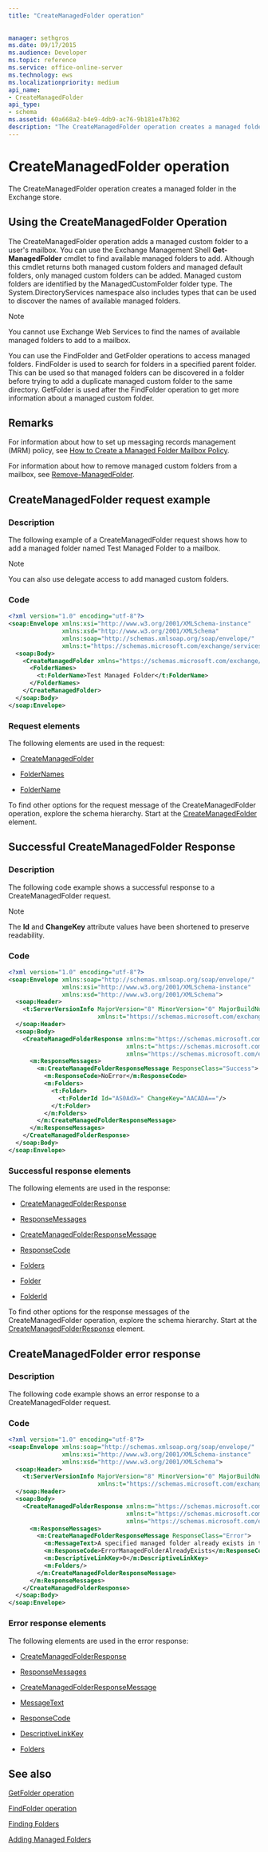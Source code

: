 ```yaml
---
title: "CreateManagedFolder operation"
 
 
manager: sethgros
ms.date: 09/17/2015
ms.audience: Developer
ms.topic: reference
ms.service: office-online-server
ms.technology: ews
ms.localizationpriority: medium
api_name:
- CreateManagedFolder
api_type:
- schema
ms.assetid: 60a668a2-b4e9-4db9-ac76-9b181e47b302
description: "The CreateManagedFolder operation creates a managed folder in the Exchange store."
---
```


# CreateManagedFolder operation

The CreateManagedFolder operation creates a managed folder in the Exchange store.
  
## Using the CreateManagedFolder Operation

The CreateManagedFolder operation adds a managed custom folder to a user's mailbox. You can use the Exchange Management Shell **Get-ManagedFolder** cmdlet to find available managed folders to add. Although this cmdlet returns both managed custom folders and managed default folders, only managed custom folders can be added. Managed custom folders are identified by the ManagedCustomFolder folder type. The System.DirectoryServices namespace also includes types that can be used to discover the names of available managed folders. 
  
> [!NOTE]
> You cannot use Exchange Web Services to find the names of available managed folders to add to a mailbox. 
  
You can use the FindFolder and GetFolder operations to access managed folders. FindFolder is used to search for folders in a specified parent folder. This can be used so that managed folders can be discovered in a folder before trying to add a duplicate managed custom folder to the same directory. GetFolder is used after the FindFolder operation to get more information about a managed custom folder.
  
## Remarks

For information about how to set up messaging records management (MRM) policy, see [How to Create a Managed Folder Mailbox Policy](https://go.microsoft.com/fwlink/?LinkId=100975).
  
For information about how to remove managed custom folders from a mailbox, see [Remove-ManagedFolder](https://go.microsoft.com/fwlink/?LinkId=100976).
  
## CreateManagedFolder request example

### Description

The following example of a CreateManagedFolder request shows how to add a managed folder named Test Managed Folder to a mailbox.
  
> [!NOTE]
> You can also use delegate access to add managed custom folders. 
  
### Code

```XML
<?xml version="1.0" encoding="utf-8"?>
<soap:Envelope xmlns:xsi="http://www.w3.org/2001/XMLSchema-instance" 
               xmlns:xsd="http://www.w3.org/2001/XMLSchema" 
               xmlns:soap="http://schemas.xmlsoap.org/soap/envelope/" 
               xmlns:t="https://schemas.microsoft.com/exchange/services/2006/types">
  <soap:Body>
    <CreateManagedFolder xmlns="https://schemas.microsoft.com/exchange/services/2006/messages">
      <FolderNames>
        <t:FolderName>Test Managed Folder</t:FolderName>
      </FolderNames>
    </CreateManagedFolder>
  </soap:Body>
</soap:Envelope>
```

### Request elements

The following elements are used in the request:
  
- [CreateManagedFolder](createmanagedfolder.md)
    
- [FolderNames](foldernames.md)
    
- [FolderName](foldername.md)
    
To find other options for the request message of the CreateManagedFolder operation, explore the schema hierarchy. Start at the [CreateManagedFolder](createmanagedfolder.md) element. 
  
## Successful CreateManagedFolder Response

### Description

The following code example shows a successful response to a CreateManagedFolder request.
  
> [!NOTE]
> The **Id** and **ChangeKey** attribute values have been shortened to preserve readability. 
  
### Code

```XML
<?xml version="1.0" encoding="utf-8"?>
<soap:Envelope xmlns:soap="http://schemas.xmlsoap.org/soap/envelope/"
               xmlns:xsi="http://www.w3.org/2001/XMLSchema-instance"
               xmlns:xsd="http://www.w3.org/2001/XMLSchema">
  <soap:Header>
    <t:ServerVersionInfo MajorVersion="8" MinorVersion="0" MajorBuildNumber="598" MinorBuildNumber="0" 
                         xmlns:t="https://schemas.microsoft.com/exchange/services/2006/types"/>
  </soap:Header>
  <soap:Body>
    <CreateManagedFolderResponse xmlns:m="https://schemas.microsoft.com/exchange/services/2006/messages" 
                                 xmlns:t="https://schemas.microsoft.com/exchange/services/2006/types" 
                                 xmlns="https://schemas.microsoft.com/exchange/services/2006/messages">
      <m:ResponseMessages>
        <m:CreateManagedFolderResponseMessage ResponseClass="Success">
          <m:ResponseCode>NoError</m:ResponseCode>
          <m:Folders>
            <t:Folder>
              <t:FolderId Id="AS0AdX=" ChangeKey="AACADA=="/>
            </t:Folder>
          </m:Folders>
        </m:CreateManagedFolderResponseMessage>
      </m:ResponseMessages>
    </CreateManagedFolderResponse>
  </soap:Body>
</soap:Envelope>
```

### Successful response elements

The following elements are used in the response: 
  
- [CreateManagedFolderResponse](createmanagedfolderresponse.md)
    
- [ResponseMessages](responsemessages.md)
    
- [CreateManagedFolderResponseMessage](createmanagedfolderresponsemessage.md)
    
- [ResponseCode](responsecode.md)
    
- [Folders](folders-ex15websvcsotherref.md)
    
- [Folder](folder.md)
    
- [FolderId](folderid.md)
    
To find other options for the response messages of the CreateManagedFolder operation, explore the schema hierarchy. Start at the [CreateManagedFolderResponse](createmanagedfolderresponse.md) element. 
  
## CreateManagedFolder error response

### Description

The following code example shows an error response to a CreateManagedFolder request.
  
### Code

```XML
<?xml version="1.0" encoding="utf-8"?>
<soap:Envelope xmlns:soap="http://schemas.xmlsoap.org/soap/envelope/" 
               xmlns:xsi="http://www.w3.org/2001/XMLSchema-instance" 
               xmlns:xsd="http://www.w3.org/2001/XMLSchema">
  <soap:Header>
    <t:ServerVersionInfo MajorVersion="8" MinorVersion="0" MajorBuildNumber="598" MinorBuildNumber="0" 
                         xmlns:t="https://schemas.microsoft.com/exchange/services/2006/types"/>
  </soap:Header>
  <soap:Body>
    <CreateManagedFolderResponse xmlns:m="https://schemas.microsoft.com/exchange/services/2006/messages" 
                                 xmlns:t="https://schemas.microsoft.com/exchange/services/2006/types" 
                                 xmlns="https://schemas.microsoft.com/exchange/services/2006/messages">
      <m:ResponseMessages>
        <m:CreateManagedFolderResponseMessage ResponseClass="Error">
          <m:MessageText>A specified managed folder already exists in the mailbox.</m:MessageText>
          <m:ResponseCode>ErrorManagedFolderAlreadyExists</m:ResponseCode>
          <m:DescriptiveLinkKey>0</m:DescriptiveLinkKey>
          <m:Folders/>
        </m:CreateManagedFolderResponseMessage>
      </m:ResponseMessages>
    </CreateManagedFolderResponse>
  </soap:Body>
</soap:Envelope>
```

### Error response elements

The following elements are used in the error response:
  
- [CreateManagedFolderResponse](createmanagedfolderresponse.md)
    
- [ResponseMessages](responsemessages.md)
    
- [CreateManagedFolderResponseMessage](createmanagedfolderresponsemessage.md)
    
- [MessageText](messagetext.md)
    
- [ResponseCode](responsecode.md)
    
- [DescriptiveLinkKey](descriptivelinkkey.md)
    
- [Folders](folders-ex15websvcsotherref.md)
    
## See also



[GetFolder operation](getfolder-operation.md)
  
[FindFolder operation](findfolder-operation.md)


[Finding Folders](https://msdn.microsoft.com/library/9124d868-017a-43f0-b915-5c0082cacec9%28Office.15%29.aspx)
  
[Adding Managed Folders](https://msdn.microsoft.com/library/846658c6-7043-40fb-8439-19f97c2a967f%28Office.15%29.aspx)

